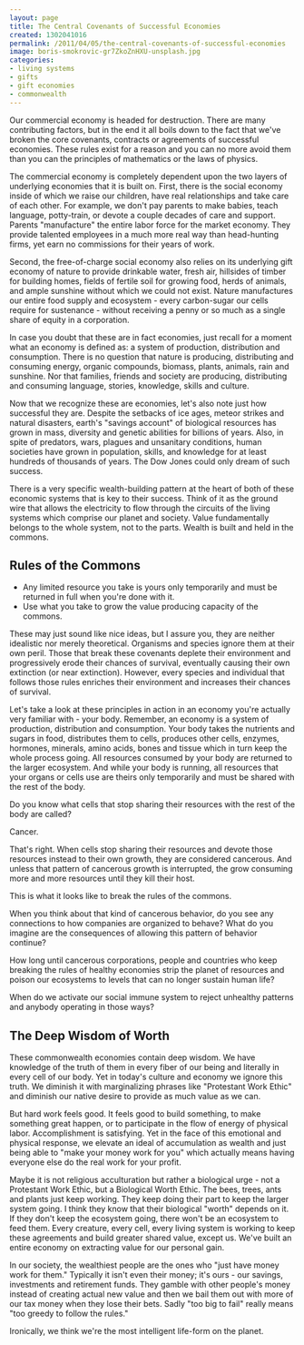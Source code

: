 ```yaml
---
layout: page
title: The Central Covenants of Successful Economies
created: 1302041016
permalink: /2011/04/05/the-central-covenants-of-successful-economies
image: boris-smokrovic-gr7ZkoZnHXU-unsplash.jpg
categories:
- living systems
- gifts
- gift economies
- commonwealth
---
```

Our commercial economy is headed for destruction. There are many contributing factors, but in the end it all boils down to the fact that we've broken the core covenants, contracts or agreements of successful economies. These rules exist for a reason and you can no more avoid them than you can the principles of mathematics or the laws of physics.

The commercial economy is completely dependent upon the two layers of underlying economies that it is built on. First, there is the social economy inside of which we raise our children, have real relationships and take care of each other. For example, we don't pay parents to make babies, teach language, potty-train, or devote a couple decades of care and support. Parents "manufacture" the entire labor force for the market economy. They provide talented employees in a much more real way than head-hunting firms, yet earn no commissions for their years of work.

Second, the free-of-charge social economy also relies on its underlying gift economy of nature to provide drinkable water, fresh air, hillsides of timber for building homes, fields of fertile soil for growing food, herds of animals, and ample sunshine without which we could not exist. Nature manufactures our entire food supply and ecosystem - every carbon-sugar our cells require for sustenance - without receiving a penny or so much as a single share of equity in a corporation.

In case you doubt that these are in fact economies, just recall for a moment what an economy is defined as: a system of production, distribution and consumption. There is no question that nature is producing, distributing and consuming energy, organic compounds, biomass, plants, animals, rain and sunshine. Nor that families, friends and society are producing, distributing and consuming language, stories, knowledge, skills and culture.

Now that we recognize these are economies, let's also note just how successful they are. Despite the setbacks of ice ages, meteor strikes and natural disasters, earth's "savings account" of biological resources has grown in mass, diversity and genetic abilities for billions of years. Also, in spite of predators, wars, plagues and unsanitary conditions, human societies have grown in population, skills, and knowledge for at least hundreds of thousands of years. The Dow Jones could only dream of such success.

There is a very specific wealth-building pattern at the heart of both of these economic systems that is key to their success. Think of it as the ground wire that allows the electricity to flow through the circuits of the living systems which comprise our planet and society. Value fundamentally belongs to the whole system, not to the parts. Wealth is built and held in the commons.

## Rules of the Commons

- Any limited resource you take is yours only temporarily and must be returned in full when you're done with it.
- Use what you take to grow the value producing capacity of the commons.

These may just sound like nice ideas, but I assure you, they are neither idealistic nor merely theoretical. Organisms and species ignore them at their own peril. Those that break these covenants deplete their environment and progressively erode their chances of survival, eventually causing their own extinction (or near extinction). However, every species and individual that follows those rules enriches their environment and increases their chances of survival.

Let's take a look at these principles in action in an economy you're actually very familiar with - your body. Remember, an economy is a system of production, distribution and consumption. Your body takes the nutrients and sugars in food, distributes them to cells, produces other cells, enzymes, hormones, minerals, amino acids, bones and tissue which in turn keep the whole process going. All resources consumed by your body are returned to the larger ecosystem. And while your body is running, all resources that your organs or cells use are theirs only temporarily and must be shared with the rest of the body.

Do you know what cells that stop sharing their resources with the rest of the body are called?

Cancer.

That's right. When cells stop sharing their resources and devote those resources instead to their own growth, they are considered cancerous. And unless that pattern of cancerous growth is interrupted, the grow consuming more and more resources until they kill their host.

This is what it looks like to break the rules of the commons.

When you think about that kind of cancerous behavior, do you see any connections to how companies are organized to behave? What do you imagine are the consequences of allowing this pattern of behavior continue?

How long until cancerous corporations, people and countries who keep breaking the rules of healthy economies strip the planet of resources and poison our ecosystems to levels that can no longer sustain human life?

When do we activate our social immune system to reject unhealthy patterns and anybody operating in those ways?

## The Deep Wisdom of Worth

These commonwealth economies contain deep wisdom. We have knowledge of the truth of them in every fiber of our being and literally in every cell of our body. Yet in today's culture and economy we ignore this truth. We diminish it with marginalizing phrases like "Protestant Work Ethic" and diminish our native desire to provide as much value as we can.

But hard work feels good. It feels good to build something, to make something great happen, or to participate in the flow of energy of physical labor. Accomplishment is satisfying. Yet in the face of this emotional and physical response, we elevate an ideal of accumulation as wealth and just being able to "make your money work for you" which actually means having everyone else do the real work for your profit.

Maybe it is not religious acculturation but rather a biological urge - not a Protestant Work Ethic, but a Biological Worth Ethic. The bees, trees, ants and plants just keep working. They keep doing their part to keep the larger system going. I think they know that their biological "worth" depends on it. If they don't keep the ecosystem going, there won't be an ecosystem to feed them. Every creature, every cell, every living system is working to keep these agreements and build greater shared value, except us. We've built an entire economy on extracting value for our personal gain.

In our society, the wealthiest people are the ones who "just have money work for them." Typically it isn't even their money; it's ours - our savings, investments and retirement funds. They gamble with other people's money instead of creating actual new value and then we bail them out with more of our tax money when they lose their bets. Sadly "too big to fail" really means "too greedy to follow the rules."

Ironically, we think we're the most intelligent life-form on the planet.
